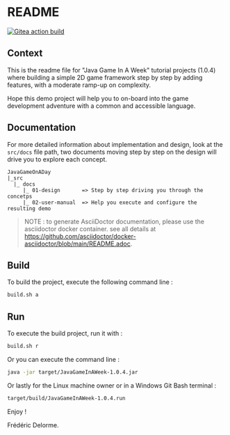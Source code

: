 # README

[![Gitea action build](http://nextserver01:4000/frederic/JavaGameOnAWeek/actions/workflows/build.yml/badge.svg?branch=develop)](http://nextserver01:4000/frederic/JavaGameOnAWeek/actions?workflow=build.yml&actor=0&status=0 "build on /develop")

## Context

This is the readme file for "Java Game In A Week" tutorial projects (1.0.4)
where building a simple 2D game framework step by step by adding features, with a moderate ramp-up on complexity.

Hope this demo project will help you to on-board into the game development adventure with a common and accessible
language.

## Documentation

For more detailed information about implementation and design, look at the `src/docs` file path, two documents moving
step by
step on the design will drive you to explore each concept.

```plaintext
JavaGameOnADay
|_src
  |_ docs
     |_ 01-design       => Step by step driving you through the concetps
     |_ 02-user-manual  => Help you execute and configure the resulting demo
```

> NOTE : to generate AsciiDoctor documentation, please use the asciidoctor docker container. see all details at https://github.com/asciidoctor/docker-asciidoctor/blob/main/README.adoc.


## Build

To build the project, execute the following command line :

```bash
build.sh a
```

## Run

To execute the build project, run it with :

```bash
build.sh r
```

Or you can execute the command line :

```bash
java -jar target/JavaGameInAWeek-1.0.4.jar
```

Or lastly for the Linux machine owner or in a Windows Git Bash terminal :

```bash
target/build/JavaGameInAWeek-1.0.4.run
```

Enjoy !

Frédéric Delorme.
